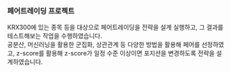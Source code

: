 ### 페어트레이딩 프로젝트
KRX300에 있는 종목 등을 대상으로 페어트레이딩을 전략을 설계 실행하고, 그 결과를 테스트해보는 작업을 수행하였습니다.  
공분산, 머신러닝을 활용한 군집화, 상관관계 등 다양한 방법을 활용해 페어를 선정하였고, z-score를 활용해 z-score가 일정 수준 
이상이면 포지션을 변경하도록 전략을 설계하였습니다. 
